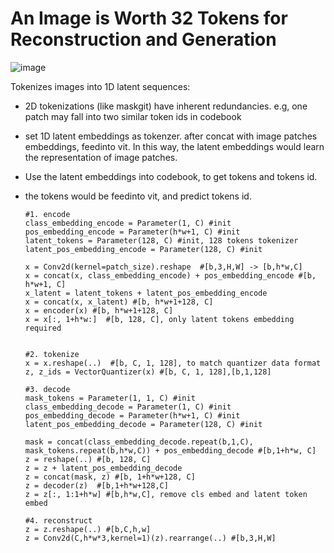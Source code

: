# An Image is Worth 32 Tokens for Reconstruction and Generation
![image](https://github.com/user-attachments/assets/c3ced2f4-69f3-445b-8f2c-8a306025fe51)

Tokenizes images into 1D latent sequences:
- 2D tokenizations (like maskgit) have inherent redundancies. e.g, one patch may fall into two similar token ids in codebook
- set 1D latent embeddings as tokenzer. after concat with image patches embeddings, feedinto vit. In this way,
  the latent embeddings would learn the representation of image patches.
- Use the latent embeddings into codebook, to get tokens and tokens id.
- the tokens would be feedinto vit, and predict tokens id.


      #1. encode
      class_embedding_encode = Parameter(1, C) #init
      pos_embedding_encode = Parameter(h*w+1, C) #init
      latent_tokens = Parameter(128, C) #init, 128 tokens tokenizer
      latent_pos_embedding_encode = Parameter(128, C) #init
      
      x = Conv2d(kernel=patch_size).reshape  #[b,3,H,W] -> [b,h*w,C]
      x = concat(x, class_embedding_encode) + pos_embedding_encode #[b, h*w+1, C]
      x_latent = latent_tokens + latent_pos_embedding_encode
      x = concat(x, x_latent) #[b, h*w+1+128, C]
      x = encoder(x) #[b, h*w+1+128, C]
      x = x[:, 1+h*w:]  #[b, 128, C], only latent tokens embedding required
      
      
      #2. tokenize
      x = x.reshape(..)  #[b, C, 1, 128], to match quantizer data format
      z, z_ids = VectorQuantizer(x) #[b, C, 1, 128],[b,1,128]
      
      #3. decode
      mask_tokens = Parameter(1, 1, C) #init
      class_embedding_decode = Parameter(1, C) #init
      pos_embedding_decode = Parameter(h*w+1, C) #init
      latent_pos_embedding_decode = Parameter(128, C) #init
      
      mask = concat(class_embedding_decode.repeat(b,1,C), mask_tokens.repeat(b,h*w,C)) + pos_embedding_decode #[b,1+h*w, C]
      z = reshape(..) #[b, 128, C]
      z = z + latent_pos_embedding_decode
      z = concat(mask, z) #[b, 1+h*w+128, C]
      z = decoder(z)  #[b,1+h*w+128,C]
      z = z[:, 1:1+h*w] #[b,h*w,C], remove cls embed and latent token embed
  
      #4. reconstruct
      z = z.reshape(..) #[b,C,h,w]
      z = Conv2d(C,h*w*3,kernel=1)(z).rearrange(..) #[b,3,H,W]
    
    
    
